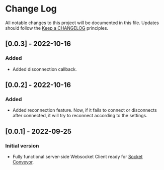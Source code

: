 # Change Log
All notable changes to this project will be documented in this file.
Updates should follow the [Keep a CHANGELOG](https://keepachangelog.com/) principles.

## [0.0.3] - 2022-10-16

### Added

- Added disconnection callback.

## [0.0.2] - 2022-10-16

### Added

- Added reconnection feature. Now, if it fails to connect or disconnects after connected, it will try to reconnect according to the settings.

## [0.0.1] - 2022-09-25

### Initial version

- Fully functional server-side Websocket Client ready for [Socket Conveyor](https://socketconveyor.com).